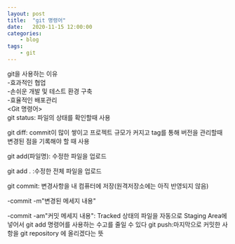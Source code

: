 ```yaml
---
layout: post
title:	"git 명령어"
date:	2020-11-15 12:00:00
categories:
    - blog
tags:
    - git
---
```

git을 사용하는 이유   
-효과적인 협업   
-손쉬운 개발 및 테스트 환경 구축   
-효율적인 배포관리   
<Git 명령어>  
git status: 파일의 상태를 확인할때 사용  

git diff: commit이 많이 쌓이고 프로젝트 규모가 커지고 tag를 통해 버전을 관리할때 변경된 점을 기록해야 할 때 사용  

git add(파일명): 수정한 파일을 업로드  

git add . :수정한 전체 파일을 업로드  

git commit: 변경사항을 내 컴퓨터에 저장(원격저장소에는 아직 반영되지 않음)  

-commit -m"변경된 메세지 내용"  

-commit -am"커밋 메세지 내용": Tracked 상태의 파일을 자동으로 Staging Area에 넣어서 git add 명령어를 사용하는 수고를 줄일 수 있다
git push:마지막으로 커밋한 사항을 git repository 에 올리겠다는 뜻  

 